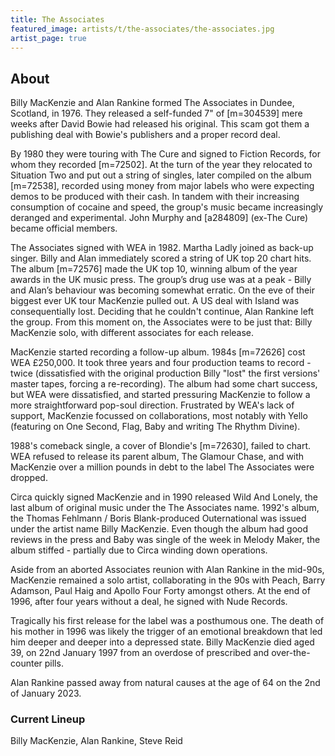 ```yaml
---
title: The Associates
featured_image: artists/t/the-associates/the-associates.jpg
artist_page: true
---
```

## About

Billy MacKenzie and Alan Rankine formed The Associates in Dundee, Scotland, in 1976. They released a self-funded 7" of [m=304539] mere weeks after David Bowie had released his original. This scam got them a publishing deal with Bowie's publishers and a proper record deal.  

By 1980 they were touring with The Cure and signed to Fiction Records, for whom they recorded [m=72502]. At the turn of the year they relocated to Situation Two and put out a string of singles, later compiled on the album [m=72538], recorded using money from major labels who were expecting demos to be produced with their cash. In tandem with their increasing consumption of cocaine and speed, the group's music became increasingly deranged and experimental. John Murphy and [a284809] (ex-The Cure) became official members. 

The Associates signed with WEA in 1982. Martha Ladly joined as back-up singer. Billy and Alan immediately scored a string of UK top 20 chart hits. The album [m=72576] made the UK top 10, winning album of the year awards in the UK music press. The group’s drug use was at a peak - Billy and Alan’s behaviour was becoming somewhat erratic. On the eve of their biggest ever UK tour MacKenzie pulled out. A US deal with Island was consequentially lost. Deciding that he couldn't continue, Alan Rankine left the group. From this moment on, the Associates were to be just that: Billy MacKenzie solo, with different associates for each release.

MacKenzie started recording a follow-up album. 1984s [m=72626] cost WEA £250,000. It took three years and four production teams to record - twice (dissatisfied with the original production Billy "lost" the first versions' master tapes, forcing a re-recording). The album had some chart success, but WEA were dissatisfied, and started pressuring MacKenzie to follow a more straightforward pop-soul direction. Frustrated by WEA's lack of support, MacKenzie focussed on collaborations, most notably with Yello (featuring on One Second, Flag, Baby and writing The Rhythm Divine). 

1988's comeback single, a cover of Blondie's [m=72630], failed to chart. WEA refused to release its parent album, The Glamour Chase, and with MacKenzie over a million pounds in debt to the label The Associates were dropped. 

Circa quickly signed MacKenzie and in 1990 released Wild And Lonely, the last album of original music under the The Associates name. 1992's album, the Thomas Fehlmann / Boris Blank-produced Outernational was issued under the artist name Billy MacKenzie. Even though the album had good reviews in the press and Baby was single of the week in Melody Maker, the album stiffed - partially due to Circa winding down operations. 

Aside from an aborted Associates reunion with Alan Rankine in the mid-90s, MacKenzie remained a solo artist, collaborating in the 90s with Peach, Barry Adamson, Paul Haig and Apollo Four Forty amongst others. At the end of 1996, after four years without a deal, he signed with Nude Records.

Tragically his first release for the label was a posthumous one. The death of his mother in 1996 was likely the trigger of an emotional breakdown that led him deeper and deeper into a depressed state. Billy MacKenzie died aged 39, on 22nd January 1997 from an overdose of prescribed and over-the-counter pills.

Alan Rankine passed away from natural causes at the age of 64 on the 2nd of January 2023.


### Current Lineup

Billy MacKenzie, Alan Rankine, Steve Reid


